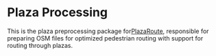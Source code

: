 # Plaza Processing

This is the plaza preprocessing package for[PlazaRoute](https://github.com/PlazaRoute/PlazaRoute), responsible for preparing OSM files for optimized pedestrian routing with support for routing through plazas.